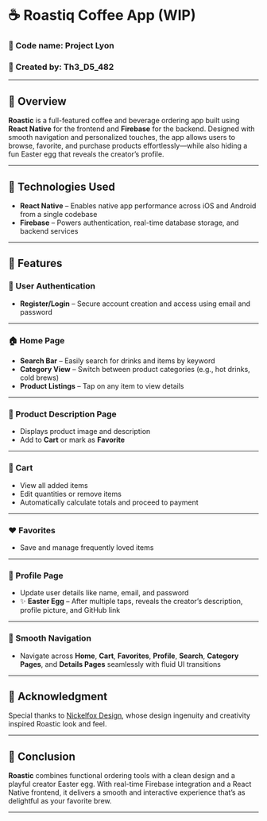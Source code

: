 # ☕ Roastiq Coffee App (WIP) 

### 🔐 Code name: Project Lyon

### 👤 Created by: Th3_D5_482

---

## 📘 Overview  
**Roastic** is a full-featured coffee and beverage ordering app built using **React Native** for the frontend and **Firebase** for the backend. Designed with smooth navigation and personalized touches, the app allows users to browse, favorite, and purchase products effortlessly—while also hiding a fun Easter egg that reveals the creator’s profile.

---

## 🧰 Technologies Used  
- **React Native** – Enables native app performance across iOS and Android from a single codebase  
- **Firebase** – Powers authentication, real-time database storage, and backend services

---

## 🚀 Features

### 🔐 User Authentication  
- **Register/Login** – Secure account creation and access using email and password

---

### 🏠 Home Page  
- **Search Bar** – Easily search for drinks and items by keyword  
- **Category View** – Switch between product categories (e.g., hot drinks, cold brews)  
- **Product Listings** – Tap on any item to view details

---

### 📝 Product Description Page  
- Displays product image and description  
- Add to **Cart** or mark as **Favorite**

---

### 🛒 Cart  
- View all added items  
- Edit quantities or remove items  
- Automatically calculate totals and proceed to payment

---

### ❤️ Favorites  
- Save and manage frequently loved items

---

### 👤 Profile Page  
- Update user details like name, email, and password  
- ✨ **Easter Egg** – After multiple taps, reveals the creator’s description, profile picture, and GitHub link

---

### 🔄 Smooth Navigation  
- Navigate across **Home**, **Cart**, **Favorites**, **Profile**, **Search**, **Category Pages**, and **Details Pages** seamlessly with fluid UI transitions
  
---

## 🙏 Acknowledgment  
Special thanks to [Nickelfox Design](https://www.figma.com/@nickelfox), whose design ingenuity and creativity inspired Roastic look and feel.

---

## 🎯 Conclusion  
**Roastic** combines functional ordering tools with a clean design and a playful creator Easter egg. With real-time Firebase integration and a React Native frontend, it delivers a smooth and interactive experience that’s as delightful as your favorite brew.

---

